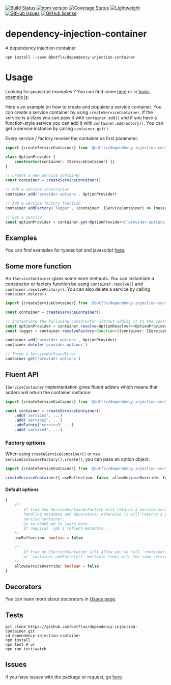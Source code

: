 [![Build Status](https://travis-ci.org/botflux/dependency-injection-container.svg?branch=master)](https://travis-ci.org/botflux/dependency-injection-container)
[![npm version](https://img.shields.io/npm/v/@botflx%2Fdependency-injection-container.svg)](https://npmjs.org/package/@botflx/dependency-injection-container)
[![Coverage Status](https://coveralls.io/repos/github/botflux/dependency-injection-container/badge.svg?branch=master)](https://coveralls.io/github/botflux/dependency-injection-container?branch=master)
[![Lightweight](https://img.shields.io/bundlephobia/minzip/@botflx/dependency-injection-container)](https://bundlephobia.com/result?p=@botflx/dependency-injection-container)
[![GitHub issues](https://img.shields.io/github/issues/botflux/dependency-injection-container.svg)](https://GitHub.com/botflux/dependency-injection-container/issues/)
[![GitHub license](https://img.shields.io/github/license/botflux/dependency-injection-container.svg)](https://github.com/botflux/dependency-injection-container/blob/master/LICENSE)

# dependency-injection-container

A dependency injection container

```shell script
npm install --save @botflx/dependency-injection-container
```

# Usage

Looking for javascript examples ? You can find some [here](/JAVASCRIPT.md) or in [basic example js](/examples/basic-example-js).

Here's an example on how to create and populate a service container.
You can create a service container by using `createServiceContainer`.
If the service is a class you can pass it with `container.add()` and if you
have a function-style service you can add it with `container.addFactory()`.
You can get a service instance by calling `container.get()`.

Every service / factory receive the container as first parameter.  

```typescript
import {createServiceContainer} from '@botflx/dependency-injection-container'

class OptionProvider {
    constructor(container: IServiceContainer) {}
}

// Create a new service container
const container = createServiceContainer()

// Add a service constructor
container.add('provider.options', OptionProvider)

// Add a service factory function
container.addFactory('logger', (container: IServiceContainer) => (message: string) => console.log(message))

// Get a service
const optionProvider = container.get<OptionProvider>('provider.options')
```

## Examples

You can find examples for typescript and javascript [here](/examples).

## Some more function

An `IServiceContainer` gives some more methods. You can instantiate a constructor or factory function be using 
`container.resolve()` and `container.resolveFactory()`.
You can also delete a service by calling `container.delete()` 

```typescript
import {createServiceContainer} from '@botflx/dependency-injection-container'

const container = createServiceContainer()

// Instantiate the following constructor without adding it to the container.
const optionProvider = container.resolve<OptionResolver>(OptionProvider)
const logger = container.resolveFactory<Function>((container: IServiceContainer) => (message) => console.log(message))

container.add('provider.options', OptionProvider)
container.delete('provider.options')

// Throw a ServiceNotFoundError
container.get('provider.options')

```

## Fluent API

`IServiceContainer` implementation gives fluent adders which means that adders will return the container instance.

```typescript
import {createServiceContainer} from '@botflx/dependency-injection-container'

const container = createServiceContainer()
    .add('service1', ...)
    .add('service2', ...)
    .addFatory('service3' ...)
    .add('service4', ...)
```

### Factory options

When using `createServiceContainer()` or `new ServiceContainerFactory().create()`,
you can pass an option object.

```typescript
import {createServiceContainer} from '@botflx/dependency-injection-container'

createServiceContainer({ useReflection: false, allowServiceOverride: false })
```

#### Default options
```typescript
{
    /*
        If true the ServiceContainerFactory will returns a service container
        handling metadata and decorators; otherwise it will returns a plain
        service container.
        Go to USAGE.md to learn more.
        It requires `npm i reflect-metadata`.
    */
    useReflection: boolean = false

    /*
        If true an IServiceContainer will allow you to call `container.add()` 
        or `container.addFactory()` multiple times with the same service name. 
    */
    allowServiceOverride: boolean = false
}
```

## Decorators

You can learn more about decorators in [Usage page](USAGE.md).

## Tests

```shell script
git clone https://github.com/botflux/dependency-injection-container.git
cd dependency-injection-container
npm install
npm test # or
npm run test:watch
```

## Issues

If you have issues with the package or request, go [here](https://github.com/botflux/dependency-injection-container/issues).
